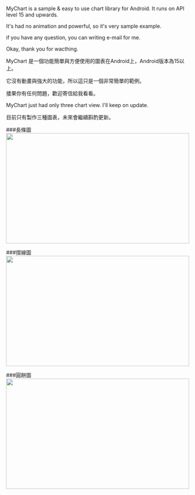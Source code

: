  MyChart is a sample & easy to use chart library for Android. It runs on API level 15 and upwards.
 
 It's had no animation and powerful, so it's very sample example.
 
 if you have any question, you can writing e-mail for me.
 
 Okay, thank you for wacthing.
 
 MyChart 是一個功能簡單與方便使用的圖表在Android上，Android版本為15以上。
 
 它沒有動畫與強大的功能，所以這只是一個非常簡單的範例。
 
 捼果你有任何問題，歡迎寄信給我看看。
 
 
 MyChart just had only three chart view. I'll keep on update.
 
目前只有製作三種圖表，未來會繼續斟酌更新。

###長條圖
<img width="500" height="300" src="https://googledrive.com/host/0B5fOJF9g7N2SMXktVDRRei1SdEU"/>

###摺線圖
<img width="500" height="300" src="https://googledrive.com/host/0B5fOJF9g7N2SN3NCWW00WXNrQWs"/>

###圓餅圖
<img width="500" height="300" src="https://googledrive.com/host/0B5fOJF9g7N2SUE5SWmlkSmNDMGs"/>
